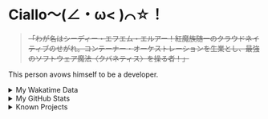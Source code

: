 # Ciallo～(∠・ω< )⌒☆！

> ~~「わが名はシーディー・エフエム・エルアー！紅魔族随一のクラウドネイティブのせがれ。コンテーナー・オーケストレーションを生業とし、最強のソフトウェア魔法〈クバネティス〉を操る者！」~~

This person avows himself to be a developer.

<details>

<summary>My Wakatime Data</summary>

<!--START_SECTION:waka-->
![Lines of code](https://img.shields.io/badge/From%20Hello%20World%20I%27ve%20Written-8.9%20million%20lines%20of%20code-blue)

**🐱 My GitHub Data** 

> 📦 788.2 kB Used in GitHub's Storage 
 > 
> 🏆 892 Contributions in the Year 2024
 > 
> 🚫 Not Opted to Hire
 > 
> 📜 93 Public Repositories 
 > 
> 🔑 30 Private Repositories 
 > 
**I'm an Early 🐤** 

```text
🌞 Morning                2252 commits        ██████░░░░░░░░░░░░░░░░░░░   23.93 % 
🌆 Daytime                4072 commits        ███████████░░░░░░░░░░░░░░   43.27 % 
🌃 Evening                3012 commits        ████████░░░░░░░░░░░░░░░░░   32.01 % 
🌙 Night                  75 commits          ░░░░░░░░░░░░░░░░░░░░░░░░░   00.80 % 
```
📅 **I'm Most Productive on Wednesday** 

```text
Monday                   1170 commits        ███░░░░░░░░░░░░░░░░░░░░░░   12.43 % 
Tuesday                  1661 commits        ████░░░░░░░░░░░░░░░░░░░░░   17.65 % 
Wednesday                1670 commits        ████░░░░░░░░░░░░░░░░░░░░░   17.75 % 
Thursday                 1356 commits        ████░░░░░░░░░░░░░░░░░░░░░   14.41 % 
Friday                   1415 commits        ████░░░░░░░░░░░░░░░░░░░░░   15.04 % 
Saturday                 1149 commits        ███░░░░░░░░░░░░░░░░░░░░░░   12.21 % 
Sunday                   990 commits         ███░░░░░░░░░░░░░░░░░░░░░░   10.52 % 
```


**I Mostly Code in Go** 

```text
Go                       37 repos            █████████░░░░░░░░░░░░░░░░   35.24 % 
Vue                      6 repos             █░░░░░░░░░░░░░░░░░░░░░░░░   05.71 % 
TeX                      6 repos             █░░░░░░░░░░░░░░░░░░░░░░░░   05.71 % 
Rust                     3 repos             █░░░░░░░░░░░░░░░░░░░░░░░░   02.86 % 
Shell                    2 repos             ░░░░░░░░░░░░░░░░░░░░░░░░░   01.90 % 
```




 Last Updated on 31/07/2024 01:14:45 UTC
<!--END_SECTION:waka-->

</details>

<details>
 
 <summary>My GitHub Stats</summary>

[![CDFMLR's github stats](https://github-readme-stats.vercel.app/api?username=cdfmlr&count_private=true&show_icons=true)](https://github.com/anuraghazra/github-readme-stats)
 
</details>

<details>

<summary>Known Projects</summary>

[![Star History Chart](https://api.star-history.com/svg?repos=cdfmlr/pyflowchart,cdfmlr/muvtuber,cdfmlr/crud,cdfmlr/murecom-verse-1,cdfmlr/murecom-intro&type=Date)](https://star-history.com/#cdfmlr/pyflowchart&cdfmlr/muvtuber&cdfmlr/crud&cdfmlr/murecom-verse-1&cdfmlr/murecom-intro&Date)

 </details>
